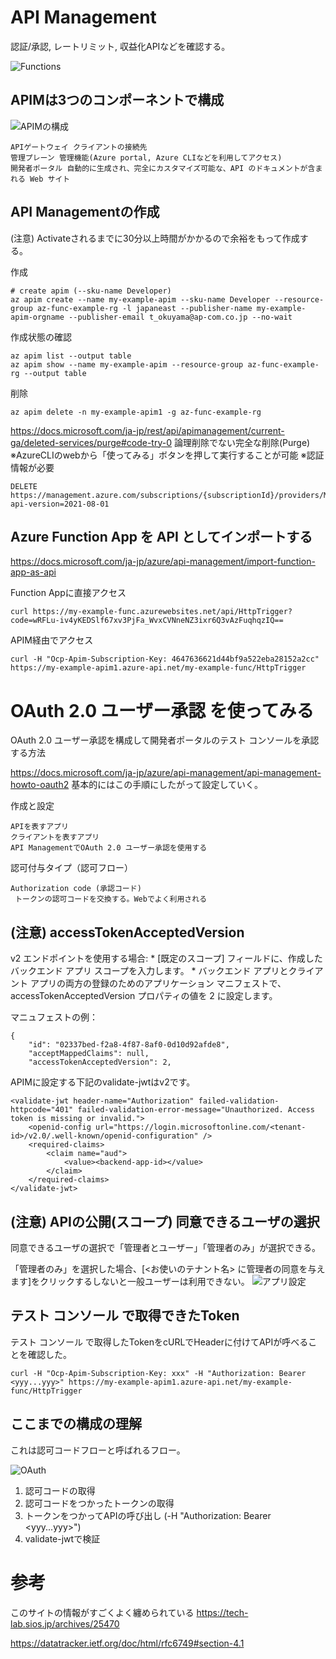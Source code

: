 # API Management

認証/承認, レートリミット, 収益化APIなどを確認する。

![Functions](./APIMxFunctions.png) 

## APIMは3つのコンポーネントで構成

![APIMの構成](./AzureAPIManagement%E6%A7%8B%E6%88%90.png) 

```
APIゲートウェイ クライアントの接続先
管理プレーン 管理機能(Azure portal, Azure CLIなどを利用してアクセス)
開発者ポータル 自動的に生成され、完全にカスタマイズ可能な、API のドキュメントが含まれる Web サイト
```

## API Managementの作成

(注意) Activateされるまでに30分以上時間がかかるので余裕をもって作成する。

作成
```
# create apim (--sku-name Developer)
az apim create --name my-example-apim --sku-name Developer --resource-group az-func-example-rg -l japaneast --publisher-name my-example-apim-orgname --publisher-email t_okuyama@ap-com.co.jp --no-wait
```

作成状態の確認
```
az apim list --output table
az apim show --name my-example-apim --resource-group az-func-example-rg --output table
```

削除
```
az apim delete -n my-example-apim1 -g az-func-example-rg
```

https://docs.microsoft.com/ja-jp/rest/api/apimanagement/current-ga/deleted-services/purge#code-try-0
論理削除でない完全な削除(Purge)　※AzureCLIのwebから「使ってみる」ボタンを押して実行することが可能
※認証情報が必要
```
DELETE https://management.azure.com/subscriptions/{subscriptionId}/providers/Microsoft.ApiManagement/locations/{location}/deletedservices/{serviceName}?api-version=2021-08-01
```


## Azure Function App を API としてインポートする

https://docs.microsoft.com/ja-jp/azure/api-management/import-function-app-as-api

Function Appに直接アクセス
```
curl https://my-example-func.azurewebsites.net/api/HttpTrigger?code=wRFLu-iv4yKEDSlf67xv3PjFa_WvxCVNneNZ3ixr6Q3vAzFuqhqzIQ==
```

APIM経由でアクセス
```
curl -H "Ocp-Apim-Subscription-Key: 4647636621d44bf9a522eba28152a2cc" https://my-example-apim1.azure-api.net/my-example-func/HttpTrigger
```

# OAuth 2.0 ユーザー承認 を使ってみる

OAuth 2.0 ユーザー承認を構成して開発者ポータルのテスト コンソールを承認する方法

https://docs.microsoft.com/ja-jp/azure/api-management/api-management-howto-oauth2
基本的にはこの手順にしたがって設定していく。

作成と設定
```
APIを表すアプリ
クライアントを表すアプリ
API ManagementでOAuth 2.0 ユーザー承認を使用する
```

認可付与タイプ（認可フロー）
```
Authorization code (承認コード)
 トークンの認可コードを交換する。Webでよく利用される
```

## (注意) accessTokenAcceptedVersion

v2 エンドポイントを使用する場合: * [既定のスコープ] フィールドに、作成したバックエンド アプリ スコープを入力します。 * バックエンド アプリとクライアント アプリの両方の登録のためのアプリケーション マニフェストで、accessTokenAcceptedVersion プロパティの値を 2 に設定します。

マニュフェストの例：
```
{
	"id": "02337bed-f2a8-4f87-8af0-0d10d92afde8",
	"acceptMappedClaims": null,
	"accessTokenAcceptedVersion": 2,
```

APIMに設定する下記のvalidate-jwtはv2です。
```
<validate-jwt header-name="Authorization" failed-validation-httpcode="401" failed-validation-error-message="Unauthorized. Access token is missing or invalid.">
    <openid-config url="https://login.microsoftonline.com/<tenant-id>/v2.0/.well-known/openid-configuration" />
    <required-claims>
        <claim name="aud">
            <value><backend-app-id></value>
        </claim>
    </required-claims>
</validate-jwt>
```

## (注意) APIの公開(スコープ) 同意できるユーザの選択
同意できるユーザの選択で「管理者とユーザー」「管理者のみ」が選択できる。

「管理者のみ」を選択した場合、[<お使いのテナント名> に管理者の同意を与えます]をクリックするしないと一般ユーザーは利用できない。
![アプリ設定](./AAD_app_client_setting.PNG)


## テスト コンソール で取得できたToken

テスト コンソール で取得したTokenをcURLでHeaderに付けてAPIが呼べることを確認した。

```
curl -H "Ocp-Apim-Subscription-Key: xxx" -H "Authorization: Bearer <yyy...yyy>" https://my-example-apim1.azure-api.net/my-example-func/HttpTrigger
```

## ここまでの構成の理解

これは認可コードフローと呼ばれるフロー。

![OAuth](./OAuth2.0_APIM.png)

1. 認可コードの取得
2. 認可コードをつかったトークンの取得
3. トークンをつかってAPIの呼び出し (-H "Authorization: Bearer <yyy...yyy>")
4. validate-jwtで検証

# 参考
このサイトの情報がすごくよく纏められている
https://tech-lab.sios.jp/archives/25470

https://datatracker.ietf.org/doc/html/rfc6749#section-4.1